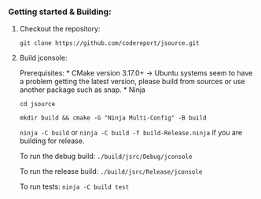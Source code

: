### Getting started & Building:
1. Checkout the repository:
    
    `git clone https://github.com/codereport/jsource.git`
2. Build jconsole:

    Prerequisites:
        * CMake version 3.17.0+ -> Ubuntu systems seem to have a problem getting the latest version, please build from sources or use another package such as snap. 
        * Ninja
    
    `cd jsource`

    `mkdir build && cmake -G "Ninja Multi-Config" -B build`

    `ninja -C build` or `ninja -C build -f build-Release.ninja` if you are building for release.

    To run the debug build: `./build/jsrc/Debug/jconsole` 

    To run the release build: `./build/jsrc/Release/jconsole`

    To run tests: `ninja -C build test`
